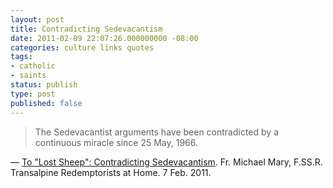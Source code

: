 ```yaml
---
layout: post
title: Contradicting Sedevacantism
date: 2011-02-09 22:07:26.000000000 -08:00
categories: culture links quotes
tags:
- catholic
- saints
status: publish
type: post
published: false
---
```

> The Sedevacantist arguments have been contradicted by a continuous miracle since 25 May, 1966.

&mdash; [To "Lost Sheep": Contradicting Sedevacantism](http://papastronsay.blogspot.com/2011/02/to-lost-sheep-contradicting.html). Fr. Michael Mary, F.SS.R. Transalpine Redemptorists at Home. 7 Feb. 2011.
